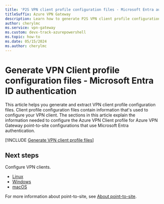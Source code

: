 ```yaml
---
title: 'P2S VPN client profile configuration files - Microsoft Entra authentication'
titleSuffix: Azure VPN Gateway
description: Learn how to generate P2S VPN client profile configuration files for Microsoft Entra ID authentication.
author: cherylmc
ms.service: vpn-gateway
ms.custom: devx-track-azurepowershell
ms.topic: how-to
ms.date: 05/15/2024
ms.author: cherylmc
---
```

# Generate VPN Client profile configuration files - Microsoft Entra ID authentication

This article helps you generate and extract VPN client profile configuration files. Client profile configuration files contain information that's used to configure your VPN client. The sections in this article explain the information needed to configure the Azure VPN Client profile for Azure VPN Gateway point-to-site configurations that use Microsoft Entra authentication.

[!INCLUDE [Generate VPN client profile files](../../includes/vpn-gateway-p2s-vpn-client-profile-generate-entra.md)]

## Next steps

Configure VPN clients.

* [Linux ](point-to-site-entra-vpn-client-linux.md)
* [Windows](point-to-site-entra-vpn-client-windows.md)
* [macOS](point-to-site-entra-vpn-client-mac.md)

For more information about point-to-site, see [About point-to-site](point-to-site-about.md).
